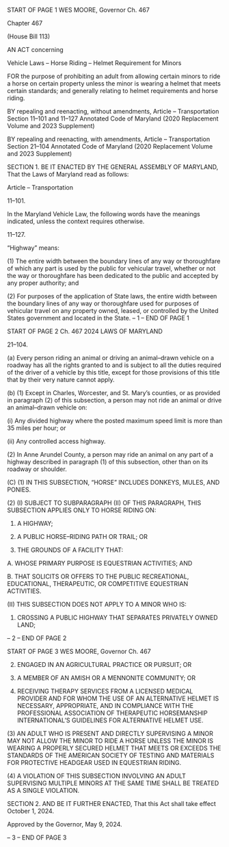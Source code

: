 START OF PAGE 1
WES MOORE, Governor Ch. 467

Chapter 467

(House Bill 113)

AN ACT concerning

Vehicle Laws – Horse Riding – Helmet Requirement for Minors

FOR the purpose of prohibiting an adult from allowing certain minors to ride a horse on
certain property unless the minor is wearing a helmet that meets certain standards;
and generally relating to helmet requirements and horse riding.

BY repealing and reenacting, without amendments,
Article – Transportation
Section 11–101 and 11–127
Annotated Code of Maryland
(2020 Replacement Volume and 2023 Supplement)

BY repealing and reenacting, with amendments,
Article – Transportation
Section 21–104
Annotated Code of Maryland
(2020 Replacement Volume and 2023 Supplement)

SECTION 1. BE IT ENACTED BY THE GENERAL ASSEMBLY OF MARYLAND,
That the Laws of Maryland read as follows:

Article – Transportation

11–101.

In the Maryland Vehicle Law, the following words have the meanings indicated,
unless the context requires otherwise.

11–127.

“Highway” means:

(1) The entire width between the boundary lines of any way or
thoroughfare of which any part is used by the public for vehicular travel, whether or not
the way or thoroughfare has been dedicated to the public and accepted by any proper
authority; and

(2) For purposes of the application of State laws, the entire width between
the boundary lines of any way or thoroughfare used for purposes of vehicular travel on any
property owned, leased, or controlled by the United States government and located in the
State.
– 1 –
END OF PAGE 1

START OF PAGE 2
Ch. 467 2024 LAWS OF MARYLAND

21–104.

(a) Every person riding an animal or driving an animal–drawn vehicle on a
roadway has all the rights granted to and is subject to all the duties required of the driver
of a vehicle by this title, except for those provisions of this title that by their very nature
cannot apply.

(b) (1) Except in Charles, Worcester, and St. Mary’s counties, or as provided
in paragraph (2) of this subsection, a person may not ride an animal or drive an
animal–drawn vehicle on:

(i) Any divided highway where the posted maximum speed limit is
more than 35 miles per hour; or

(ii) Any controlled access highway.

(2) In Anne Arundel County, a person may ride an animal on any part of a
highway described in paragraph (1) of this subsection, other than on its roadway or
shoulder.

(C) (1) IN THIS SUBSECTION, “HORSE” INCLUDES DONKEYS, MULES, AND
PONIES.

(2) (I) SUBJECT TO SUBPARAGRAPH (II) OF THIS PARAGRAPH,
THIS SUBSECTION APPLIES ONLY TO HORSE RIDING ON:

1. A HIGHWAY;

2. A PUBLIC HORSE–RIDING PATH OR TRAIL; OR

3. THE GROUNDS OF A FACILITY THAT:

A. WHOSE PRIMARY PURPOSE IS EQUESTRIAN
ACTIVITIES; AND

B. THAT SOLICITS OR OFFERS TO THE PUBLIC
RECREATIONAL, EDUCATIONAL, THERAPEUTIC, OR COMPETITIVE EQUESTRIAN
ACTIVITIES.

(II) THIS SUBSECTION DOES NOT APPLY TO A MINOR WHO IS:

1. CROSSING A PUBLIC HIGHWAY THAT SEPARATES
PRIVATELY OWNED LAND;

– 2 –
END OF PAGE 2

START OF PAGE 3
WES MOORE, Governor Ch. 467

2. ENGAGED IN AN AGRICULTURAL PRACTICE OR
PURSUIT; OR

3. A MEMBER OF AN AMISH OR A MENNONITE
COMMUNITY; OR

4. RECEIVING THERAPY SERVICES FROM A LICENSED
MEDICAL PROVIDER AND FOR WHOM THE USE OF AN ALTERNATIVE HELMET IS
NECESSARY, APPROPRIATE, AND IN COMPLIANCE WITH THE PROFESSIONAL
ASSOCIATION OF THERAPEUTIC HORSEMANSHIP INTERNATIONAL’S GUIDELINES
FOR ALTERNATIVE HELMET USE.

(3) AN ADULT WHO IS PRESENT AND DIRECTLY SUPERVISING A
MINOR MAY NOT ALLOW THE MINOR TO RIDE A HORSE UNLESS THE MINOR IS
WEARING A PROPERLY SECURED HELMET THAT MEETS OR EXCEEDS THE
STANDARDS OF THE AMERICAN SOCIETY OF TESTING AND MATERIALS FOR
PROTECTIVE HEADGEAR USED IN EQUESTRIAN RIDING.

(4) A VIOLATION OF THIS SUBSECTION INVOLVING AN ADULT
SUPERVISING MULTIPLE MINORS AT THE SAME TIME SHALL BE TREATED AS A
SINGLE VIOLATION.

SECTION 2. AND BE IT FURTHER ENACTED, That this Act shall take effect
October 1, 2024.

Approved by the Governor, May 9, 2024.

– 3 –
END OF PAGE 3